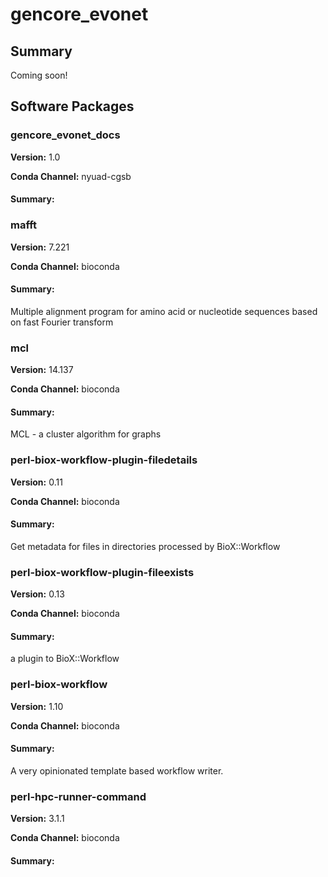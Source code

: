 # gencore_evonet
## Summary

Coming soon!

## Software Packages

### gencore_evonet_docs
**Version:** 1.0

**Conda Channel:** nyuad-cgsb

#### Summary:




### mafft
**Version:** 7.221

**Conda Channel:** bioconda

#### Summary:
Multiple alignment program for amino acid or nucleotide sequences based on fast Fourier transform



### mcl
**Version:** 14.137

**Conda Channel:** bioconda

#### Summary:
MCL - a cluster algorithm for graphs



### perl-biox-workflow-plugin-filedetails
**Version:** 0.11

**Conda Channel:** bioconda

#### Summary:
Get metadata for files in directories processed by BioX::Workflow



### perl-biox-workflow-plugin-fileexists
**Version:** 0.13

**Conda Channel:** bioconda

#### Summary:
a plugin to BioX::Workflow



### perl-biox-workflow
**Version:** 1.10

**Conda Channel:** bioconda

#### Summary:
A very opinionated template based workflow writer.



### perl-hpc-runner-command
**Version:** 3.1.1

**Conda Channel:** bioconda

#### Summary:





